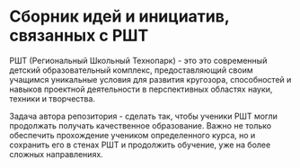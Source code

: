# Сборник идей и инициатив, связанных с РШТ

РШТ (Региональный Школьный Технопарк) - это это современный детский образовательный комплекс, предоставляющий своим учащимся уникальные условия для развития кругозора, способностей и навыков проектной деятельности в перспективных областях науки, техники и творчества. 

Задача автора репозитория - сделать так, чтобы ученики РШТ могли продолжать получать качественное образование. Важно не только обеспечить прохождение учеником определенного курса, но и сохранить его в стенах РШТ и продолжить обучение, уже на более сложных направлениях.
